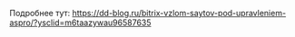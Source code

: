 Подробнее тут: https://dd-blog.ru/bitrix-vzlom-saytov-pod-upravleniem-aspro/?ysclid=m6taazywau96587635
